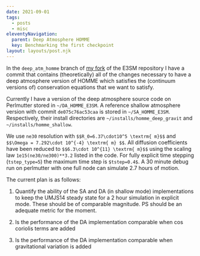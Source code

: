 ```yaml
---
date: 2021-09-01
tags:
  - posts
  - misc
eleventyNavigation:
  parent: Deep Atmosphere HOMME
  key: Benchmarking the first checkpoint
layout: layouts/post.njk
---
```


In the `deep_atm_homme` branch of [my fork](https://github.com/OkayHughes/E3SM) of the E3SM repository
I have a commit that contains (theoretically) all of the changes necessary to 
have a deep atmosphere version of HOMME which satisfies the (continuum versions of) conservation equations
that we want to satisfy.

Currently I have a version of the deep atmosphere source code on Perlmutter stored in `~/DA_HOMME_E3SM`.
A reference shallow atmosphere version with commit `de075c76ac53caa` is stored in `~/SA_HOMME_E3SM`.
Respectively, their install directories are `~/installs/homme_deep_gravit` and `~/installs/homme_shallow`.


We use `ne30` resolution with `$$R_0=6.37\cdot10^5 \textrm{ m}$$` and `$$\Omega = 7.292\cdot 10^{-4} \textrm{ m} $$`.
All diffusion coefficients have been reduced to `$$6.3\cdot 10^{11} \textrm{ m}$$` using the scaling law `1e15(ne30/ne300)**3.2` listed in the code.
For fully explicit time stepping (`tstep_type=5`) the maximum time step is `$tstep=0.4$`. 
A 30 minute debug run on perlmutter with one full node can simulate 2.7 hours of motion.

The current plan is as follows:
1) Quantify the ability of the SA and DA (in shallow mode) implementations to keep the UMJS14 steady state for 
a 2 hour simulation in explicit mode. These should be of comparable magnitude. PS should be an adequate metric for the moment.


2) Is the performance of the DA implementation comparable when cos coriolis terms are added

3) Is the performance of the DA implementation comparable when gravitational variation is added





